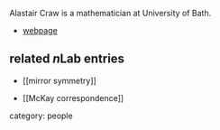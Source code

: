 
Alastair Craw is a mathematician at University of Bath.

* [webpage](http://people.bath.ac.uk/ac886/)

## related $n$Lab entries

* [[mirror symmetry]]

* [[McKay correspondence]]

category: people
